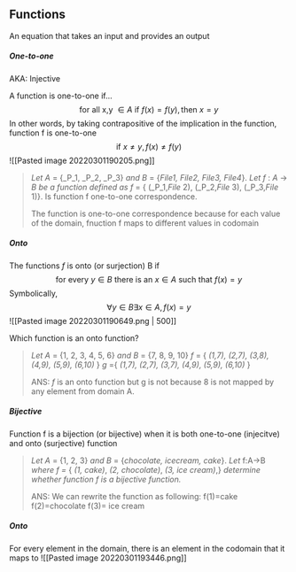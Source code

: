 ## Functions
An equation that takes an input and provides an output

##### One-to-one
AKA: Injective

A function is one-to-one if...
$$\text{for all x,y } \in A \text{ if } f(x)=f(y), \text{then } x=y$$
In other words, by taking contrapositive of the implication in the function, function f is one-to-one
$$\text{if } x \ne y, f(x)\ne f(y)$$
![[Pasted image 20220301190205.png]]

> _Let A_ = {_P_1, _P_2, _P_3} _and B_ = {_File1, File2, File3, File4_}. _Let f_ : _A_ → _B be a function defined as f_ = { (_P_1,_File_ 2), (_P_2,_File_ 3), (_P_3,_File_ 1)}.
> Is function f one-to-one correspondence.
>
> The function is one-to-one correspondence because for each value of the domain, fnuction f maps to different values in codomain

##### Onto
The functions $f$ is onto (or surjection) B if
$$\text{for every }y \in B \text{ there is an } x \in A \text{ such that } f(x)=y$$
Symbolically,
$$\forall y \in B\exists x \in A,f(x)=y$$
![[Pasted image 20220301190649.png | 500]]


Which function is an onto function?
> _Let_ _A_ = {1, 2, 3, 4, 5, 6} _and_ _B_ = {7, 8, 9, 10}
> _f_ = { _(1,7), (2,7), (3,8), (4,9), (5,9), (6,10)_ }
> _g_ ={ _(1,7), (2,7), (3,7), (4,9), (5,9), (6,10)_ }
> 
> ANS: $f$ is an onto function but g is not because 8 is not mapped by any element from domain A.

##### Bijective
Function f is a bijection (or bijective) when it is both one-to-one (injecitve) and onto (surjective) function

> _Let A_ = {1, 2, 3} _and_ _B_ = {_chocolate, icecream, cake_}. _Let_ f:A→B _where f =_ { _(1,_ _cake)_, _(2, chocolate)_, _(3, ice cream)_,} _determine whether function f is a bijective function._
> 
> ANS: We can rewrite the function as following:
> f(1)=cake
> f(2)=chocolate
> f(3)= ice cream

##### Onto 
For every element in the domain, there is an element in the codomain that it maps to
![[Pasted image 20220301193446.png]]